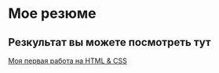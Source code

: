 # Мое резюме

## Резкультат вы можете посмотреть тут

[Моя первая работа на HTML & CSS](https://orlov1227.github.io/rezume-1/)

